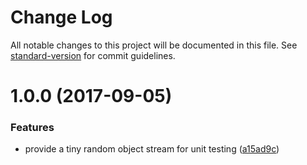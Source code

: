 # Change Log

All notable changes to this project will be documented in this file. See [standard-version](https://github.com/conventional-changelog/standard-version) for commit guidelines.

<a name="1.0.0"></a>
# 1.0.0 (2017-09-05)


### Features

* provide a tiny random object stream for unit testing ([a15ad9c](https://github.com/alvis/random-object-stream/commit/a15ad9c))
